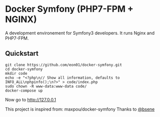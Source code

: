 # Docker Symfony (PHP7-FPM + NGINX)

A development environement for Symfony3 developers. It runs Nginx and PHP7-FPM.

## Quickstart

```
git clone https://github.com/eon01/docker-symfony.git
cd docker-symfony
mkdir code
echo -e "<?php\n// Show all information, defaults to INFO_ALL\nphpinfo();\n?>" > code/index.php
sudo chown -R www-data:www-data code/
docker-compose up
```

Now go to http://127.0.0.1

This project is inspired from: maxpou/docker-symfony
Thanks to [@bsene](https://github.com/bsene)

